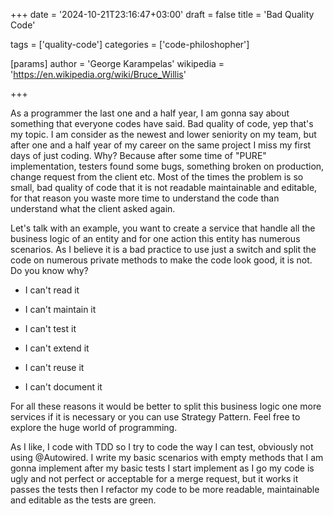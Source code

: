 +++
date = '2024-10-21T23:16:47+03:00'
draft = false
title = 'Bad Quality Code'

tags = ['quality-code']
categories = ['code-philoshopher']

[params]
    author = 'George Karampelas'
    wikipedia = 'https://en.wikipedia.org/wiki/Bruce_Willis'

+++

As a programmer the last one and a half year, I am gonna say about something that everyone codes have said. Bad quality of code, yep that's my topic. I am consider as the newest and lower seniority on my team, but after one and a half year of my career on the same project I miss my first days of just coding. Why? Because after some time of "PURE" implementation, testers found some bugs, something broken on production, change request from the client etc. Most of the times the problem is so small, bad quality of code that it is not readable maintainable and editable, for that reason you waste more time to understand the code than understand what the client asked again.

Let's talk with an example, you want to create a service that handle all the business logic of an entity and for one action this entity has numerous scenarios. As I believe it is a bad practice to use just a switch and split the code on numerous private methods to make the code look good, it is not. Do you know why?

- I can't read it

- I can't maintain it

- I can't test it

- I can't extend it

- I can't reuse it

- I can't document it

For all these reasons it would be better to split this business logic one more services if it is necessary or you can use Strategy Pattern. Feel free to explore the huge world of programming.

As I like, I code with TDD so I try to code the way I can test, obviously not using @Autowired. I write my basic scenarios with empty methods that I am gonna implement after my basic tests I start implement as I go my code is ugly and not perfect or acceptable for a merge request, but it works it passes the tests then I refactor my code to be more readable, maintainable and editable as the tests are green.